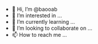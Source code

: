 - 👋 Hi, I’m @baooab
- 👀 I’m interested in ...
- 🌱 I’m currently learning ...
- 💞️ I’m looking to collaborate on ...
- 📫 How to reach me ...

<!---
baooab/baooab is a ✨ special ✨ repository because its `README.md` (this file) appears on your GitHub profile.
You can click the Preview link to take a look at your changes.
--->
